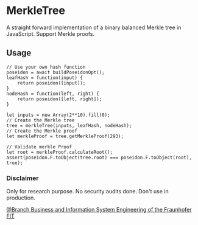 # MerkleTree
A straight forward implementation of a binary balanced Merkle tree in JavaScript.
Support Merkle proofs.

## Usage

```JS
// Use your own hash function
poseidon = await buildPoseidonOpt();
leafHash = function(input) {
    return poseidon([input]);
}
nodeHash = function(left, right) {
    return poseidon([left, right]);
}

let inputs = new Array(2**10).fill(0);
// Create the Merkle tree
tree = merkleTree(inputs, leafHash, nodeHash);
// Create the Merkle proof
let merkleProof = tree.getMerkleProof(293);

// Validate merkle Proof
let root = merkleProof.calculateRoot();
assert(poseidon.F.toObject(tree.root) === poseidon.F.toObject(root), true);
```

### Disclaimer
Only for research purpose. No security audits done. Don't use in production.

[@Branch Business and Information System Engineering of the Fraunhofer FIT](https://www.fim-rc.de/en/)